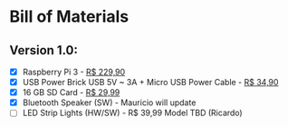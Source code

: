 # Bill of Materials

## Version 1.0:
  - [x] Raspberry Pi 3 - [R$ 229,90](http://produto.mercadolivre.com.br/MLB-769828778-novo-raspberry-pi-3-pi3-quadcore-12ghz-10xrapido-1gb-_JM)
  - [x] USB Power Brick USB 5V ~ 3A + Micro USB Power Cable - [R$ 34,90](http://www.filipeflop.com/pd-361cdf-fonte-dc-chaveada-5v-3a-micro-usb.html)
  - [x] 16 GB SD Card - [R$ 29,99](http://www.americanas.com.br/produto/110519381/cartao-de-memoria-16gb-micro-sd-adaptador-sd)
  - [x] Bluetooth Speaker (SW) - Mauricio will update
  - [ ] LED Strip Lights (HW/SW) - R$ 39,99 Model TBD (Ricardo)
